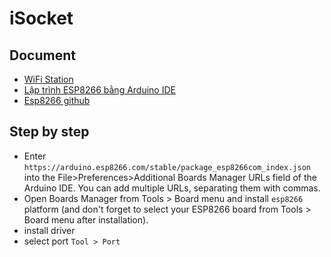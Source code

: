 # iSocket

## Document 
- [WiFi Station](https://arduino.esp8266.vn/wifi/station.html)
- [Lập trình ESP8266 bằng Arduino IDE](http://arduino.vn/bai-viet/1172-lap-trinh-esp8266-bang-arduino-ide)
- [Esp8266 github](https://github.com/esp8266/Arduino)

## Step by step
- Enter ```https://arduino.esp8266.com/stable/package_esp8266com_index.json``` into the File>Preferences>Additional Boards Manager URLs field of the Arduino IDE. You can add multiple URLs, separating them with commas.
- Open Boards Manager from Tools > Board menu and install ```esp8266``` platform (and don't forget to select your ESP8266 board from Tools > Board menu after installation).
- install driver
- select port ```Tool > Port```
